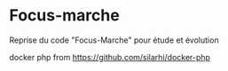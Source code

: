 # Focus-marche

Reprise du code "Focus-Marche" pour étude et évolution


docker php from https://github.com/silarhi/docker-php
